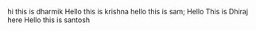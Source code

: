 
hi this is dharmik
Hello this is krishna
hello this is sam;
Hello This is Dhiraj here
Hello this is santosh
